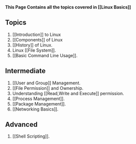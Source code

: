 
**This Page Contains all the topics covered in [[Linux Basics]]**
## Topics

1. [[Introduction]] to Linux
2. [[Components]] of Linux
3. [[History]] of Linux.
4. Linux [[File System]].
5. [[Basic Command Line Usage]].
## Intermediate

1. [[User and Group]] Management.
2. [[File Permission]] and Ownership.
3. Understanding [[Read,Write and Execute]] permission.
4. [[Process Management]].
5. [[Package Management]].
6. [[Networking Basics]].

## Advanced

1. [[Shell Scripting]].